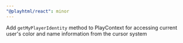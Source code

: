 ```yaml
---
"@playhtml/react": minor
---
```


Add `getMyPlayerIdentity` method to PlayContext for accessing current user's color and name information from the cursor system